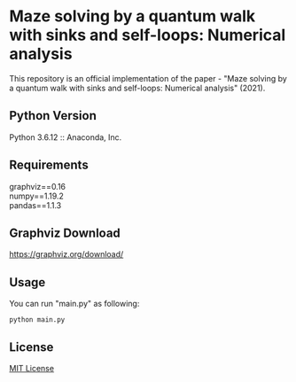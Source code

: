 # Maze solving by a quantum walk with sinks and self-loops: Numerical analysis
This repository is an official implementation of the paper - "Maze solving by a quantum walk with sinks and self-loops: Numerical analysis" (2021).

## Python Version
Python 3.6.12 :: Anaconda, Inc.

## Requirements
graphviz==0.16  
numpy==1.19.2  
pandas==1.1.3  

## Graphviz Download
https://graphviz.org/download/

## Usage
You can run "main.py" as following:
```
python main.py
```

## License
[MIT License](qw-maze-solving/blob/main/LICENSE)
